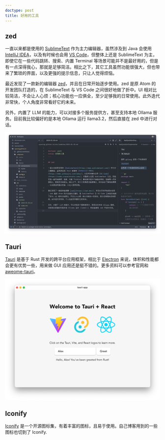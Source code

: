 ```yaml
---
doctype: post
title: 好用的工具
---
```


## zed

一直以来都是使用的 [SublimeText](https://www.sublimetext.com/) 作为主力编辑器，虽然涉及到 Java 会使用 [IntelliJ IDEA](https://www.jetbrains.com/idea/)，以及有时候也会用 [VS Code](https://code.visualstudio.com/)，但整体上还是 SublimeText 为主，即使它在一些代码跳转、搜索、内置 Terminal 等场景可能并不是最好用的，但是有一点深得我心，那就是足够简洁。相比之下，其它工具虽然功能很强大，但也带来了繁琐的界面，以及更强的提示信息，只让人觉得烦恼。

最近发现了一款新的编辑器 [zed](https://zed.dev/)，并且在日常开始逐步使用。zed 是原 Atom 的开发团队打造的，在 SublimeText 与 VS Code 之间很好地做了折中。UI 相对比较简洁，不会让人心烦；核心功能也一应俱全，至少足够我的日常使用。此外迭代非常快，个人角度非常看好它的未来。

另外，内置了 LLM 的能力，可以对接多个服务提供方，甚至支持本地 Ollama 服务。目前我比较偏好的是本地 Ollama 运行 llama3.2，然后直接在 zed 中进行对话。

![](./img/2025/01/18/zed.png)

## Tauri

[Tauri](https://v2.tauri.app/) 是基于 Rust 开发的跨平台应用框架，相比于 [Electron](https://www.electronjs.org/) 来说，体积和性能都会更有优势一些，用来做 GUI 应用还是挺不错的。更多资料可以参考官网和 [aweome-tauri](https://github.com/tauri-apps/awesome-tauri)。

![](./img/2025/01/18/tauri.png)

## Iconify

[Iconify](https://iconify.design/) 是一个开源图标集，有着丰富的图标，且易于使用。自己博客用到的一些图标也切到了 Iconify.
